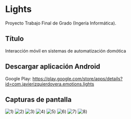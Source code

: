 # Lights
Proyecto Trabajo Final de Grado (Ingería Informática).

## Título
Interacción móvil en sistemas de automatización domótica 

## Descargar aplicación Android
Google Play: https://play.google.com/store/apps/details?id=com.javierizquierdovera.emotions.lights

## Capturas de pantalla
![1](Screenshots/1.png))
![2](Screenshots/2.png))
![3](Screenshots/3.png))
![4](Screenshots/4.png))
![5](Screenshots/5.png))
![6](Screenshots/6.png))
![7](Screenshots/7.png))
![8](Screenshots/8.png))
